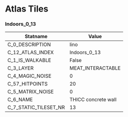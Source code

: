 

# Atlas Tiles





### Indoors_0_13
| Statname | Value | 
|  --  |  --  | 
| C_0_DESCRIPTION | lino | 
| C_12_ATLAS_INDEX | Indoors_0_13 | 
| C_1_IS_WALKABLE | False | 
| C_3_LAYER | MEAT_INTERACTABLE | 
| C_4_MAGIC_NOISE | 0 | 
| C_57_HITPOINTS | 20 | 
| C_5_MATRIX_NOISE | 0 | 
| C_6_NAME | THICC concrete wall | 
| C_7_STATIC_TILESET_NR | 13 | 

